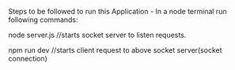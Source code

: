 Steps to be followed to run this Application -
In a node terminal run following commands:

node server.js   //starts socket server to listen requests.

npm run dev      //starts client request to above socket server(socket connection)
